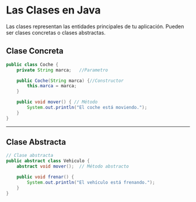 # Las Clases en Java

Las clases representan las entidades principales de tu aplicación.
Pueden ser clases concretas o clases abstractas.

## Clase Concreta

```java
public class Coche {
    private String marca;   //Parametro

    public Coche(String marca) {//Constructor
        this.marca = marca;
    }

    public void mover() { // Método
        System.out.println("El coche está moviendo.");
    }
}
```

---

## Clase Abstracta

```java
// Clase abstracta
public abstract class Vehiculo {
    abstract void mover();  // Método abstracto

    public void frenar() {
        System.out.println("El vehículo está frenando.");
    }
}
```